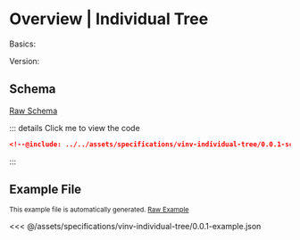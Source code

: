 


# Overview | Individual Tree

Basics:
[<Badge type="tip" text="Location" />](/basics/location/0.0.1/dereferenced.md)
[<Badge type="tip" text="Coordinates" />](/basics/coordinates/0.0.1/dereferenced.md)
[<Badge type="tip" text="Image" />](/basics/image/0.0.1/dereferenced.md)

Version: <Badge type="" text="0.0.1" />

## Schema
[Raw Schema](https://schema.vinv.io/vinv-individual-tree/0.0.1.json)

::: details Click me to view the code
```json
<!--@include: ../../assets/specifications/vinv-individual-tree/0.0.1-schema.json-->
```
:::

## Example File

<sub>This example file is automatically generated. [Raw Example](https://schema.vinv.io/vinv-individual-tree/0.0.1/example.json)</sub>

<<< @/assets/specifications/vinv-individual-tree/0.0.1-example.json
